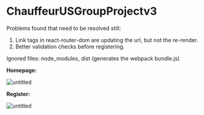 # ChauffeurUSGroupProjectv3

Problems found that need to be resolved still:

1. Link tags in react-router-dom are updating the url, but not the re-render.
2. Better validation checks before registering.

Ignored files:
node_modules, dist (generates the webpack bundle.js)

**Homepage:**

![untitled](https://user-images.githubusercontent.com/12276056/44954791-49109e80-ae76-11e8-9e44-7ff6c5f9b557.png)

**Register:**

![untitled](https://user-images.githubusercontent.com/12276056/45071156-ebad6500-b0a2-11e8-9a01-142d25df0d4a.png)
